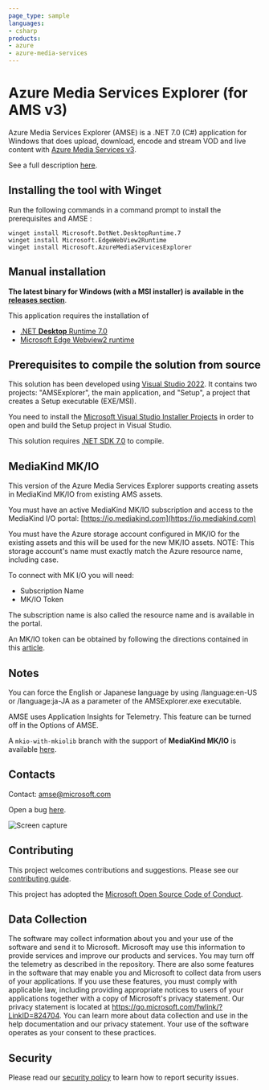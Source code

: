 ```yaml
---
page_type: sample
languages:
- csharp
products:
- azure
- azure-media-services
---
```


# Azure Media Services Explorer (for AMS v3)

Azure Media Services Explorer (AMSE) is a .NET 7.0 (C#) application for Windows that does upload, download, encode and stream VOD and live content with [Azure Media Services v3](https://azure.microsoft.com/en-us/services/media-services/).

See a full description [here](http://azure.microsoft.com/blog/2014/10/08/managing-media-workflows-with-the-new-azure-media-services-explorer-tool).

## Installing the tool with Winget

Run the following commands in a command prompt to install the prerequisites and AMSE :

```console
winget install Microsoft.DotNet.DesktopRuntime.7
winget install Microsoft.EdgeWebView2Runtime
winget install Microsoft.AzureMediaServicesExplorer
```

## Manual installation

**The latest binary for Windows (with a MSI installer) is available in the [releases section](https://github.com/Azure/Azure-Media-Services-Explorer/releases)**.

This application requires the installation of

- [.NET **Desktop** Runtime 7.0](https://dotnet.microsoft.com/download/dotnet/7.0)
- [Microsoft Edge Webview2 runtime](https://developer.microsoft.com/microsoft-edge/webview2/)

## Prerequisites to compile the solution from source

This solution has been developed using [Visual Studio 2022](https://visualstudio.microsoft.com/vs/). It contains two projects: "AMSExplorer", the main application, and "Setup", a project that creates a Setup executable (EXE/MSI).

You need to install the [Microsoft Visual Studio Installer Projects](https://marketplace.visualstudio.com/items?itemName=VisualStudioClient.MicrosoftVisualStudio2022InstallerProjects) in order to open and build the Setup project in Visual Studio.

This solution requires [.NET SDK 7.0](https://dotnet.microsoft.com/download/dotnet/7.0) to compile.

## MediaKind MK/IO

This version of the Azure Media Services Explorer supports creating assets in MediaKind MK/IO from existing AMS assets.

You must have an active MediaKind MK/IO subscription and access to the MediaKind I/O portal:
[https://io.mediakind.com](https://io.mediakind.com)

You must have the Azure storage account configured in MK/IO for the existing assets and this will be used for the new MK/IO assets. NOTE: This storage account's name must exactly match the Azure resource name, including case.

To connect with MK I/O you will need:

- Subscription Name
- MK/IO Token

The subscription name is also called the resource name and is available in the portal.

An MK/IO token can be obtained by following the directions contained in this [article](https://support.mediakind.com/portal/en/kb/articles/how-to-use-mkio-apis-step-by-step).

## Notes

You can force the English or Japanese language by using /language:en-US or /language:ja-JA as a parameter of the AMSExplorer.exe executable.

AMSE uses Application Insights for Telemetry. This feature can be turned off in the Options of AMSE.

A `mkio-with-mkiolib` branch with the support of **MediaKind MK/IO** is available [here](https://github.com/Azure/Azure-Media-Services-Explorer/tree/mkio-with-mkiolib).

## Contacts

Contact: amse@microsoft.com

Open a bug [here](https://github.com/Azure/Azure-Media-Services-Explorer/issues/new).

![Screen capture](https://user-images.githubusercontent.com/8104205/116678834-17935c80-a9aa-11eb-9419-6c79de82b8ca.png)

## Contributing

This project welcomes contributions and suggestions. Please see our [contributing guide](CONTRIBUTING.md).

This project has adopted the [Microsoft Open Source Code of Conduct](CODE_OF_CONDUCT.md).

## Data Collection

The software may collect information about you and your use of the software and send it to Microsoft. Microsoft may use this information to provide services and improve our products and services. You may turn off the telemetry as described in the repository. There are also some features in the software that may enable you and Microsoft to collect data from users of your applications. If you use these features, you must comply with applicable law, including providing appropriate notices to users of your applications together with a copy of Microsoft's privacy statement. Our privacy statement is located at <https://go.microsoft.com/fwlink/?LinkID=824704>. You can learn more about data collection and use in the help documentation and our privacy statement. Your use of the software operates as your consent to these practices.

## Security

Please read our [security policy](SECURITY.md) to learn how to report security issues.
